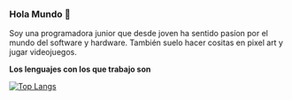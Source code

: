 ### Hola Mundo 👋

Soy una programadora junior que desde joven ha sentido pasíon por el mundo del software y hardware. También suelo hacer cositas en pixel art y jugar videojuegos.

**Los lenguajes con los que trabajo son**

[![Top Langs](https://github-readme-stats.vercel.app/api/top-langs/?username=NereaCassian)](https://github.com/anuraghazra/github-readme-stats)
